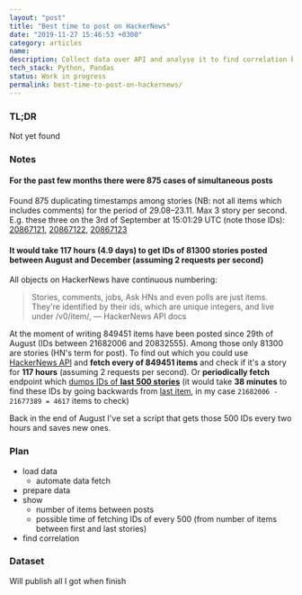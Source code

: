 ```yaml
---
layout: "post"
title: "Best time to post on HackerNews"
date: "2019-11-27 15:46:53 +0300"
category: articles
name:
description: Collect data over API and analyse it to find correlation between post time and it's score
tech_stack: Python, Pandas
status: Work in progress
permalink: best-time-to-post-on-hackernews/
---
```

<!-- more -->
### TL;DR
Not yet found

### Notes
#### For the past few months there were 875 cases of simultaneous posts
Found 875 duplicating timestamps among stories (NB: not all items which includes comments) for the period of 29.08–23.11. Max 3 story per second. E.g. these three on the 3rd of September at 15:01:29 UTC (note those IDs): [20867121](https://news.ycombinator.com/item?id=20867121), [20867122](https://news.ycombinator.com/item?id=20867122), [20867123](https://news.ycombinator.com/item?id=20867123)

#### It would take 117 hours (4.9 days) to get IDs of 81300 stories posted between August and December (assuming 2 requests per second)
All objects on HackerNews have continuous numbering:
> Stories, comments, jobs, Ask HNs and even polls are just items. They're identified by their ids, which are unique integers, and live under /v0/item/<id>, — HackerNews API docs

At the moment of writing 849451 items have been posted since 29th of August (IDs between 21682006 and 20832555). Among those only 81300 are stories (HN's term for post). To find out which you could use [HackerNews API](https://github.com/HackerNews/API) and **fetch every of 849451 items** and check if it's a story for **117 hours** (assuming 2 requests per second). Or **periodically fetch** endpoint which [dumps IDs of **last 500 stories**](https://hacker-news.firebaseio.com/v0/newstories.json?print=pretty) (it would take **38 minutes** to find these IDs by going backwards from [last item](https://hacker-news.firebaseio.com/v0/maxitem.json?print=pretty), in my case `21682006 - 21677389 = 4617` items to check)

Back in the end of August I've set a script that gets those 500 IDs every two hours and saves new ones.


### Plan
- load data
  - automate data fetch
- prepare data
- show
  - number of items between posts
  - possible time of fetching IDs of every 500 (from number of items between first and last stories)
- find correlation

### Dataset
Will publish all I got when finish
